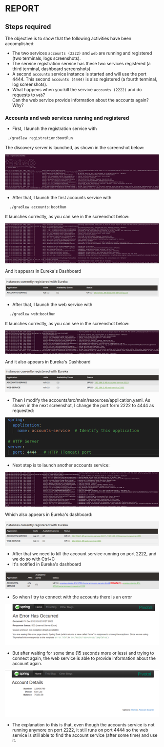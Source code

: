 # REPORT
## Steps required
The objective is to show that the following activities have been accomplished:
- The two services `accounts (2222)` and `web` are running and registered (two terminals, logs screenshots).
- The service registration service has these two services registered (a third terminal, dashboard screenshots)
- A second `accounts` service instance is started and will use the port 4444. This second `accounts (4444)` is also
  registered (a fourth terminal, log screenshots).
- What happens when you kill the service `accounts (2222)` and do requests to `web`?  
  Can the web service provide information about the accounts again? Why?
 
  
### Accounts and web services running and registered
- First, I launch the registration service with 
 ```bash
  ./gradlew registration:bootRun
  ```
  The discovery server is launched, as shown in the screenshot below:
 
![initRegistration.png](initRegistration.png)

- After that, I launch the first accounts service with 
```bash
  ./gradlew accounts:bootRun
  ```
  It launches correctly, as you can see in the screenshot below:
  
  ![initAccounts.png](initAccounts.png)
  
  And it appears in Eureka's Dashboard
  
   ![accountRegistered.png](accountRegistered.png)
   
   - After that, I launch the web service with 
```bash
  ./gradlew web:bootRun
  ```
  It launches correctly, as you can see in the screenshot below:
  
  ![initWeb.png](initWeb.png)
  
  And it also appears in Eureka's Dashboard
  
   ![accountWebRegistered.png](accountWebRegistered.png)
   
 - Then I modify the accounts/src/main/resources/application.yaml. As shown in the next screenshot, I change the port form 2222 to 4444 as requested:

  ![changePort.png](changePort.png)
  
 - Next step is to launch another accounts service:
 
  ![newAccountInit.png](newAccountInit.png)
  
  Which also appears in Eureka's dashboard:
  
  ![web2Accounts.png](web2Accounts.png)
  
  - After that we need to kill the account service running on port 2222, and we do so with Ctrl+C
  - It's notified in Eureka's dashboard

  ![accountDown.png](accountDown.png)
  
  - So when I try to connect with the accounts there is an error
  
   ![accountError.png](accountError.png)
   
   - But after waiting for some time (15 seconds more or less) and trying to connect again, the web service is able to provide information about the account again.

   ![accountWorksAgain.png](accountWorksAgain.png)
   
   - The explanation to this is that, even though the accounts service is not running anymore on port 2222, it still runs on port 4444 so the web service is still able to find the account service (after some time) and use it.

